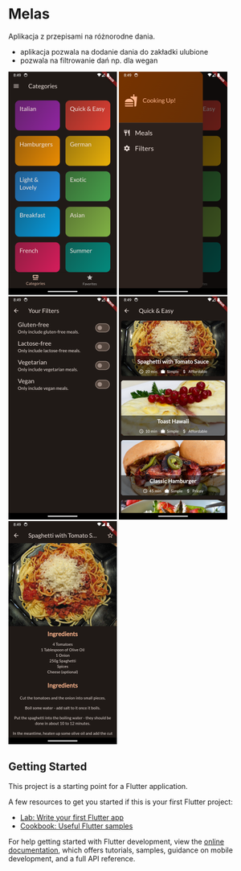 # Melas

Aplikacja z przepisami na różnorodne dania.
  - aplikacja pozwala na dodanie dania do zakładki ulubione
  - pozwala na filtrowanie dań np. dla wegan

![Screen_1](https://github.com/dejwid03/meals_app/blob/main/screenshots/Screenshot_1715028556.png)
![Screen_2](https://github.com/dejwid03/meals_app/blob/main/screenshots/Screenshot_1715028564.png)
![Screen_3](https://github.com/dejwid03/meals_app/blob/main/screenshots/Screenshot_1715028574.png)
![Screen_4](https://github.com/dejwid03/meals_app/blob/main/screenshots/Screenshot_1715028589.png)
![Screen_5](https://github.com/dejwid03/meals_app/blob/main/screenshots/Screenshot_1715028595.png)

## Getting Started

This project is a starting point for a Flutter application.

A few resources to get you started if this is your first Flutter project:

- [Lab: Write your first Flutter app](https://docs.flutter.dev/get-started/codelab)
- [Cookbook: Useful Flutter samples](https://docs.flutter.dev/cookbook)

For help getting started with Flutter development, view the
[online documentation](https://docs.flutter.dev/), which offers tutorials,
samples, guidance on mobile development, and a full API reference.

